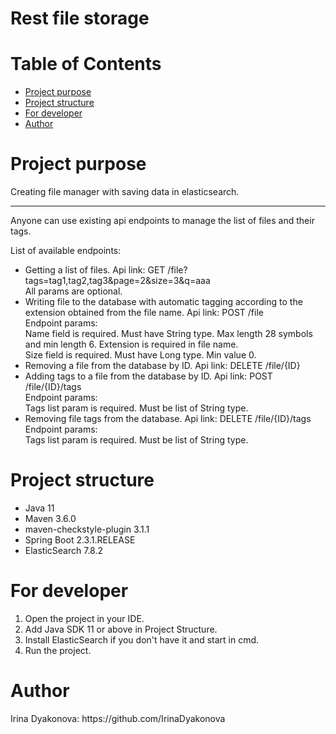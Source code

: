 <h1>Rest file storage</h1>
<h1>Table of Contents</h1>
<ul>
<li><a href="#project_purpose">Project purpose</a> </li>
<li><a href="#project_structure">Project structure</a> </li>
<li><a href="#for_developer">For developer</a> </li>
<li><a href="#">Author</a> </li>
</ul>
<h1 id="project_purpose">Project purpose</h1>
Creating file manager with saving data in elasticsearch.
<hr>

<p>Anyone can use existing api endpoints to manage the list of files and their tags.<p>
<p>List of available endpoints:</p>
<ul>
<li> 
Getting a list of files. Api link: GET /file?tags=tag1,tag2,tag3&page=2&size=3&q=aaa
<br>All params are optional.
</li>
<li>
Writing file to the database with automatic tagging according to the extension obtained from the file name. Api link: POST /file
<br>Endpoint params: 
<br>Name field is required. Must have String type. Max length 28 symbols and min length 6. Extension is required in file name.
<br>Size field is required. Must have Long type. Min value 0.
</li>
<li>
Removing a file from the database by ID. Api link: DELETE /file/{ID}
</li>
<li>
Adding tags to a file from the database by ID. Api link: POST /file/{ID}/tags
<br>Endpoint params: 
<br>Tags list param is required. Must be list of String type.
</li>
<li>
Removing file tags from the database. Api link: DELETE /file/{ID}/tags
<br>Endpoint params: 
<br>Tags list param is required. Must be list of String type.
</li>
</ul>
<h1 id="project_structure">Project structure</h1>
<ul>
<li>Java 11</li>
<li>Maven 3.6.0</li>
<li>maven-checkstyle-plugin 3.1.1</li>
<li>Spring Boot 2.3.1.RELEASE</li>
<li>ElasticSearch 7.8.2</li>
</ul>

<h1 id="for_developer">For developer</h1>
<ol>
<li>Open the project in your IDE.</li>
<li>Add Java SDK 11 or above in Project Structure.</li>
<li>Install ElasticSearch if you don't have it and start in cmd.</li>
<li>Run the project.</li>
</ol>
<h1 id="author">Author</h1>
Irina Dyakonova: https://github.com/IrinaDyakonova

